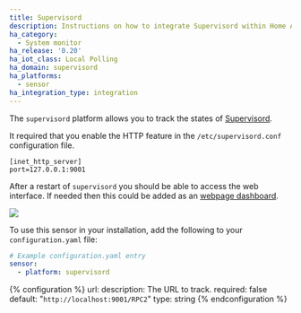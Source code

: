 ```yaml
---
title: Supervisord
description: Instructions on how to integrate Supervisord within Home Assistant.
ha_category:
  - System monitor
ha_release: '0.20'
ha_iot_class: Local Polling
ha_domain: supervisord
ha_platforms:
  - sensor
ha_integration_type: integration
---
```


The `supervisord` platform allows you to track the states of [Supervisord](http://supervisord.org/).

It required that you enable the HTTP feature in the `/etc/supervisord.conf` configuration file.

```text
[inet_http_server]
port=127.0.0.1:9001
```

After a restart of `supervisord` you should be able to access the web interface. If needed then this could be added as an [webpage dashboard](/dashboards/dashboards/#webpage-dashboard).

<p class='img'>
  <img src='/images/screenshots/supervisor.png' />
</p>

To use this sensor in your installation, add the following to your `configuration.yaml` file:

```yaml
# Example configuration.yaml entry
sensor:
  - platform: supervisord
```

{% configuration %}
url:
  description: The URL to track.
  required: false
  default: "`http://localhost:9001/RPC2`"
  type: string
{% endconfiguration %}
